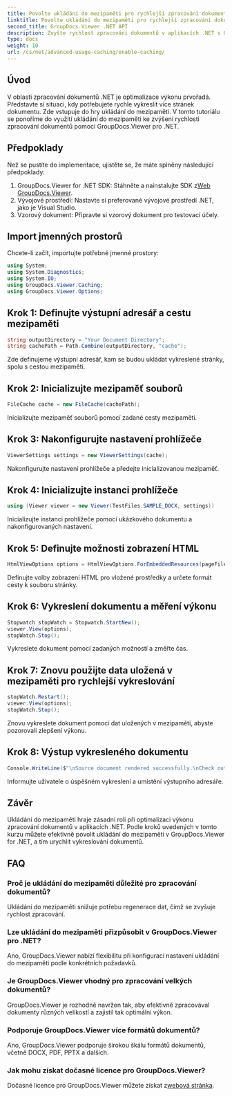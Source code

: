 ```yaml
---
title: Povolte ukládání do mezipaměti pro rychlejší zpracování dokumentů
linktitle: Povolte ukládání do mezipaměti pro rychlejší zpracování dokumentů
second_title: GroupDocs.Viewer .NET API
description: Zvyšte rychlost zpracování dokumentů v aplikacích .NET s GroupDocs.Viewer využitím mezipaměti. Optimalizujte výkon bez námahy.
type: docs
weight: 10
url: /cs/net/advanced-usage-caching/enable-caching/
---
```

## Úvod
V oblasti zpracování dokumentů .NET je optimalizace výkonu prvořadá. Představte si situaci, kdy potřebujete rychle vykreslit více stránek dokumentu. Zde vstupuje do hry ukládání do mezipaměti. V tomto tutoriálu se ponoříme do využití ukládání do mezipaměti ke zvýšení rychlosti zpracování dokumentů pomocí GroupDocs.Viewer pro .NET.
## Předpoklady
Než se pustíte do implementace, ujistěte se, že máte splněny následující předpoklady:
1.  GroupDocs.Viewer for .NET SDK: Stáhněte a nainstalujte SDK z[Web GroupDocs.Viewer](https://releases.groupdocs.com/viewer/net/).
2. Vývojové prostředí: Nastavte si preferované vývojové prostředí .NET, jako je Visual Studio.
3. Vzorový dokument: Připravte si vzorový dokument pro testovací účely.

## Import jmenných prostorů
Chcete-li začít, importujte potřebné jmenné prostory:
```csharp
using System;
using System.Diagnostics;
using System.IO;
using GroupDocs.Viewer.Caching;
using GroupDocs.Viewer.Options;
```

## Krok 1: Definujte výstupní adresář a cestu mezipaměti
```csharp
string outputDirectory = "Your Document Directory";
string cachePath = Path.Combine(outputDirectory, "cache");
```
Zde definujeme výstupní adresář, kam se budou ukládat vykreslené stránky, spolu s cestou mezipaměti.
## Krok 2: Inicializujte mezipaměť souborů
```csharp
FileCache cache = new FileCache(cachePath);
```
Inicializujte mezipaměť souborů pomocí zadané cesty mezipaměti.
## Krok 3: Nakonfigurujte nastavení prohlížeče
```csharp
ViewerSettings settings = new ViewerSettings(cache);
```
Nakonfigurujte nastavení prohlížeče a předejte inicializovanou mezipaměť.
## Krok 4: Inicializujte instanci prohlížeče
```csharp
using (Viewer viewer = new Viewer(TestFiles.SAMPLE_DOCX, settings))
```
Inicializujte instanci prohlížeče pomocí ukázkového dokumentu a nakonfigurovaných nastavení.
## Krok 5: Definujte možnosti zobrazení HTML
```csharp
HtmlViewOptions options = HtmlViewOptions.ForEmbeddedResources(pageFilePathFormat);
```
Definujte volby zobrazení HTML pro vložené prostředky a určete formát cesty k souboru stránky.
## Krok 6: Vykreslení dokumentu a měření výkonu
```csharp
Stopwatch stopWatch = Stopwatch.StartNew();
viewer.View(options);
stopWatch.Stop();
```
Vykreslete dokument pomocí zadaných možností a změřte čas.
## Krok 7: Znovu použijte data uložená v mezipaměti pro rychlejší vykreslování
```csharp
stopWatch.Restart();
viewer.View(options);
stopWatch.Stop();
```
Znovu vykreslete dokument pomocí dat uložených v mezipaměti, abyste pozorovali zlepšení výkonu.
## Krok 8: Výstup vykresleného dokumentu
```csharp
Console.WriteLine($"\nSource document rendered successfully.\nCheck output in {outputDirectory}.");
```
Informujte uživatele o úspěšném vykreslení a umístění výstupního adresáře.

## Závěr
Ukládání do mezipaměti hraje zásadní roli při optimalizaci výkonu zpracování dokumentů v aplikacích .NET. Podle kroků uvedených v tomto kurzu můžete efektivně povolit ukládání do mezipaměti v GroupDocs.Viewer for .NET, a tím urychlit vykreslování dokumentů.
## FAQ
### Proč je ukládání do mezipaměti důležité pro zpracování dokumentů?
Ukládání do mezipaměti snižuje potřebu regenerace dat, čímž se zvyšuje rychlost zpracování.
### Lze ukládání do mezipaměti přizpůsobit v GroupDocs.Viewer pro .NET?
Ano, GroupDocs.Viewer nabízí flexibilitu při konfiguraci nastavení ukládání do mezipaměti podle konkrétních požadavků.
### Je GroupDocs.Viewer vhodný pro zpracování velkých dokumentů?
GroupDocs.Viewer je rozhodně navržen tak, aby efektivně zpracovával dokumenty různých velikostí a zajistil tak optimální výkon.
### Podporuje GroupDocs.Viewer více formátů dokumentů?
Ano, GroupDocs.Viewer podporuje širokou škálu formátů dokumentů, včetně DOCX, PDF, PPTX a dalších.
### Jak mohu získat dočasné licence pro GroupDocs.Viewer?
 Dočasné licence pro GroupDocs.Viewer můžete získat z[webová stránka](https://purchase.groupdocs.com/temporary-license/).